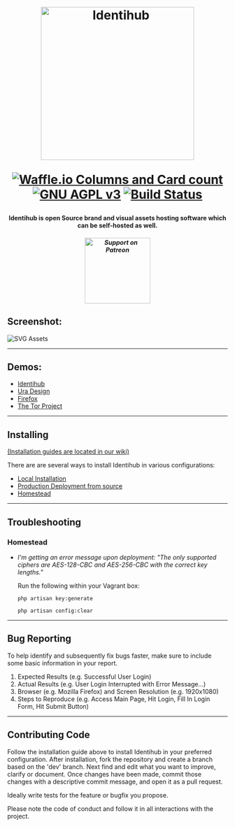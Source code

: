 <h1 align="center">
  <br>
  <a href="https://identihub.co"><img src="https://user-images.githubusercontent.com/5436686/38038733-efdd9d22-32ab-11e8-837e-2ed218ed937d.png" width="350px" alt="Identihub"></a>
  <br>

<p align="center">
  <a href="https://waffle.io/uracreative/identihub?utm_source=badge" target="_blank"><img src="https://badge.waffle.io/uracreative/identihub.png?columns=all" alt="Waffle.io Columns and Card count"></a>
  <br>
  <a href="https://www.gnu.org/licenses/agpl-3.0" target="_blank"><img src="https://img.shields.io/badge/License-AGPL%20v3-blue.svg" alt="GNU AGPL v3"></a>
  <a href="https://travis-ci.org/uracreative/identihub" target="_blank"><img src="https://travis-ci.org/uracreative/identihub.svg?branch=dev" alt="Build Status"></a>
</p>

<h4 align="center">Identihub is open Source brand and visual assets hosting software which can be self-hosted as well.</h4>


<h5 align="center"><a href="https://www.patreon.com/ura" target="_blank"><img src="https://user-images.githubusercontent.com/5436686/38039744-2ddd1e66-32ae-11e8-8cf6-7c16390c2e05.png" width="150" alt="Support on Patreon"></a></h5>

## Screenshot:

![SVG Assets](https://user-images.githubusercontent.com/5436686/38042573-079e8e54-32b5-11e8-9f7f-a899460684dd.png)

---

## Demos: 

* [Identihub](https://demo.identihub.co/identihub)
* [Ura Design](https://demo.identihub.co/uradesign)
* [Firefox](https://demo.identihub.co/firefox)
* [The Tor Project](https://demo.identihub.co/tor-project)


---

## Installing
[(Installation guides are located in our wiki)](https://github.com/uracreative/identihub/wiki/Installation-Guide) 

There are are several ways to install Identihub in various configurations:
* [Local Installation](https://github.com/Identihub/Identihub/wiki/Local-Installation-(from-source))
* [Production Deployment from source](https://github.com/uracreative/identihub/wiki/Installation-Guide-%28from-source%29)
* [Homestead](https://github.com/uracreative/identihub/wiki/Installation-guide-(homestead))


---

## Troubleshooting
### Homestead
* *I'm getting an error message upon deployment: "The only supported ciphers are AES-128-CBC and AES-256-CBC with the correct key lengths."*

  Run the following within your Vagrant box:

  `php artisan key:generate`

  `php artisan config:clear`


---

## Bug Reporting
To help identify and subsequently fix bugs faster, make sure to include some basic information in your report.

1. Expected Results (e.g. Successful User Login)
2. Actual Results (e.g. User Login Interrupted with Error Message...)
3. Browser (e.g. Mozilla Firefox) and Screen Resolution (e.g. 1920x1080)
4. Steps to Reproduce (e.g. Access Main Page, Hit Login, Fill In Login Form, Hit Submit Button)

---

## Contributing Code
  
Follow the installation guide above to install Identihub in your preferred configuration. 
After installation, fork the repository and create a branch based on the 'dev' branch. Next find and edit what you want to improve, clarify or document. Once changes have been made, commit those changes with a descriptive commit message, and open it as a pull request.
  
Ideally write tests for the feature or bugfix you propose.
  
Please note the code of conduct and follow it in all interactions with the project.
